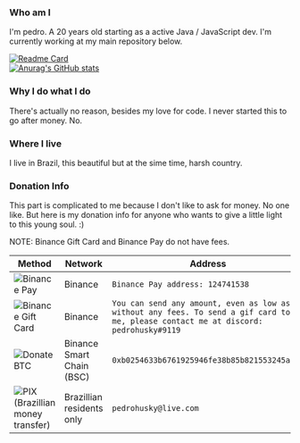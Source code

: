 ### Who am I

I'm pedro. A 20 years old starting as a active Java / JavaScript dev. I'm currently working at my main repository below.

[![Readme Card](https://github-readme-stats.vercel.app/api/pin/?username=pedrohusky&repo=binance-trading-bot&show_owner=true&show_icons=true&theme=tokyonight&border_radius=20&border_color=ffcc14)](https://github.com/anuraghazra/github-readme-stats)  
[![Anurag's GitHub stats](https://github-readme-stats.vercel.app/api?username=pedrohusky&show_icons=true&theme=tokyonight&border_radius=20&border_color=ffcc14&count_private=true)](https://github.com/anuraghazra/github-readme-stats)

### Why I do what I do

There's actually no reason, besides my love for code. I never started this to go after money. No.

### Where I live

I live in Brazil, this beautiful but at the sime time, harsh country.

### Donation Info

This part is complicated to me because I don't like to ask for money. No one like. But here is my donation info for anyone who wants to give a little light to this young soul. :)


NOTE: Binance Gift Card and Binance Pay do not have fees.

| Method                                              | Network                   | Address                                                                                           |
| ------------------------------------------------------------- | ------------------------- | ------------------------------------------------------------------------------------------------- |
| ![Binance Pay](https://img.shields.io/badge/BINANCE_PAY-cyan) | Binance | `Binance Pay address: 124741538`                                                      |
| ![Binance Gift Card](https://img.shields.io/badge/BINANCE_GIFT_CARD-green) | Binance | `You can send any amount, even as low as 1$ without any fees. To send a gif card to me, please contact me at discord: pedrohusky#9119`                                                      |                                               |
| ![Donate BTC](https://img.shields.io/badge/BTC-yellow) | Binance Smart Chain (BSC) | `0xb0254633b6761925946fe38b85b821553245a787` |
| ![PIX (Brazillian money transfer)](https://img.shields.io/badge/PIX-red) | Brazillian residents only | `pedrohusky@live.com` |


<!--
**pedrohusky/pedrohusky** is a ✨ _special_ ✨ repository because its `README.md` (this file) appears on your GitHub profile.

Here are some ideas to get you started:

- 🔭 I’m currently working on ...
- 🌱 I’m currently learning ...
- 👯 I’m looking to collaborate on ...
- 🤔 I’m looking for help with ...
- 💬 Ask me about ...
- 📫 How to reach me: ...
- 😄 Pronouns: ...
- ⚡ Fun fact: ...
-->
